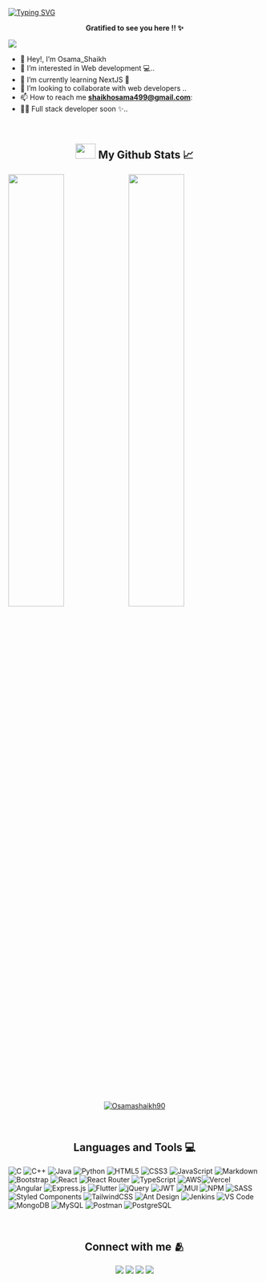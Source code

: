 [![Typing SVG](https://readme-typing-svg.herokuapp.com/?width=800&height=70&center=true&size=37&lines=Hi+there,++Buddy+👋;This+is+Osama+Shaikh++🙋🏻‍♂️;Welcome+To+My+Github+Profile++😊)](https://git.io/typing-svg)

<p align=center><strong> Gratified to see you here !! ✨ </strong></p>

![](https://komarev.com/ghpvc/?username=Osamashaikh90&color=EE3F86)


- 👋 Hey!, I’m Osama_Shaikh <br>
- 👀 I’m interested in Web development 💻.. <br>
- 🌱 I’m currently learning NextJS 💫 <br>
- 💞️ I’m looking to collaborate with web developers .. <br>
- 📫 How to reach me **shaikhosama499@gmail.com**:
- 😶‍🌫️ Full stack developer soon ✨.. <br>
<br>

<!-- Github stats -->
<h2 align=center><img src="https://cdn.jsdelivr.net/npm/simple-icons@3.0.1/icons/github.svg" height=30 width=40 /> My Github Stats 📈 </h2>
<img align="left" width=47% src="https://github-readme-stats.vercel.app/api?username=Osamashaikh90&show_icons=true&theme=tokyonight&count_private=true" />
<img width="47%" src="https://github-readme-streak-stats.herokuapp.com/?user=Osamashaikh90&theme=tokyonight" />

<p align="center"> <a href="https://github.com/ryo-ma/github-profile-trophy"><img src="https://github-profile-trophy.vercel.app/?username=Osamashaikh90&show_icons=true&theme=tokyonight&count_private=true" alt="Osamashaikh90" /></a> </p>
<br>

<!-- Languages and tools-->
<h2 align=center> Languages and Tools 💻 </h2>

![C](https://img.shields.io/badge/c-%2300599C.svg?style=for-the-badge&logo=c&logoColor=white) ![C++](https://img.shields.io/badge/c++-%2300599C.svg?style=for-the-badge&logo=c%2B%2B&logoColor=white) ![Java](https://img.shields.io/badge/java-%23ED8B00.svg?style=for-the-badge&logo=java&logoColor=white) ![Python](https://img.shields.io/badge/python-3670A0?style=for-the-badge&logo=python&logoColor=ffdd54) ![HTML5](https://img.shields.io/badge/html5-%23E34F26.svg?style=for-the-badge&logo=html5&logoColor=white) ![CSS3](https://img.shields.io/badge/css3-%231572B6.svg?style=for-the-badge&logo=css3&logoColor=white)  ![JavaScript](https://img.shields.io/badge/javascript-%23323330.svg?style=for-the-badge&logo=javascript&logoColor=%23F7DF1E) ![Markdown](https://img.shields.io/badge/markdown-%23000000.svg?style=for-the-badge&logo=markdown&logoColor=white) ![Bootstrap](https://img.shields.io/badge/bootstrap-%23563D7C.svg?style=for-the-badge&logo=bootstrap&logoColor=white) ![React](https://img.shields.io/badge/react-%2320232a.svg?style=for-the-badge&logo=react&logoColor=%2361DAFB) ![React Router](https://img.shields.io/badge/React_Router-CA4245?style=for-the-badge&logo=react-router&logoColor=white) ![TypeScript](https://img.shields.io/badge/typescript-%23007ACC.svg?style=for-the-badge&logo=typescript&logoColor=white) ![AWS](https://img.shields.io/badge/AWS-%23FF9900.svg?style=for-the-badge&logo=amazon-aws&logoColor=white)![Vercel](https://img.shields.io/badge/vercel-%23000000.svg?style=for-the-badge&logo=vercel&logoColor=white) ![Angular](https://img.shields.io/badge/angular-%23DD0031.svg?style=for-the-badge&logo=angular&logoColor=white)  ![Express.js](https://img.shields.io/badge/express.js-%23404d59.svg?style=for-the-badge&logo=express&logoColor=%2361DAFB) ![Flutter](https://img.shields.io/badge/Flutter-%2302569B.svg?style=for-the-badge&logo=Flutter&logoColor=white) ![jQuery](https://img.shields.io/badge/jquery-%230769AD.svg?style=for-the-badge&logo=jquery&logoColor=white) ![JWT](https://img.shields.io/badge/JWT-black?style=for-the-badge&logo=JSON%20web%20tokens) ![MUI](https://img.shields.io/badge/MUI-%230081CB.svg?style=for-the-badge&logo=material-ui&logoColor=white) ![NPM](https://img.shields.io/badge/NPM-%23000000.svg?style=for-the-badge&logo=npm&logoColor=white)  ![SASS](https://img.shields.io/badge/SASS-hotpink.svg?style=for-the-badge&logo=SASS&logoColor=white) ![Styled Components](https://img.shields.io/badge/styled--components-DB7093?style=for-the-badge&logo=styled-components&logoColor=white) ![TailwindCSS](https://img.shields.io/badge/tailwindcss-%2338B2AC.svg?style=for-the-badge&logo=tailwind-css&logoColor=white) ![Ant Design](https://img.shields.io/badge/ant--design-%232C8EBB.svg?style=for-the-badge&logo=ant-design&logoColor=white) ![Jenkins](https://img.shields.io/badge/jenkins-%232C5263.svg?style=for-the-badge&logo=jenkins&logoColor=white) ![VS Code](https://img.shields.io/badge/visualstudio--code-%2300f.svg?style=for-the-badge&logo=visual-studio-code&logoColor=white) ![MongoDB](https://img.shields.io/badge/MongoDB-%234ea94b.svg?style=for-the-badge&logo=mongodb&logoColor=white) ![MySQL](https://img.shields.io/badge/mysql-%2300f.svg?style=for-the-badge&logo=mysql&logoColor=white) ![Postman](https://img.shields.io/badge/Postman-FF6C37?style=for-the-badge&logo=postman&logoColor=white) ![PostgreSQL](https://img.shields.io/badge/postgresql-%230769AD?style=for-the-badge&logo=postgresql&logoColor=white)


<br>
<!--Social Networks  -->
<h2 align=center> Connect with me 🫂</h2>
<p align=center>
<a href="https://www.linkedin.com/in/osama-shaikh-8641a5211/"><img src="https://img.shields.io/badge/LinkedIn-000080?style=for-the-badge&logo=linkedin&logoColor=white"></a> 
<a href="https://www.instagram.com/osamashaikh_786/"><img src="https://img.shields.io/badge/Instagram-E4405F?style=for-the-badge&logo=instagram&logoColor=white"></a> 
<a href="https://twitter.com/Osamash03705044"><img src="https://img.shields.io/badge/Twitter-0099ff?style=for-the-badge&logo=twitter&logoColor=white"></a> 
<a href="mailto:shaikhosama499@gmail.com"><img src="https://img.shields.io/badge/mail-EA4335?style=for-the-badge&logo=gmail&logoColor=white"></a>
 
<br>


